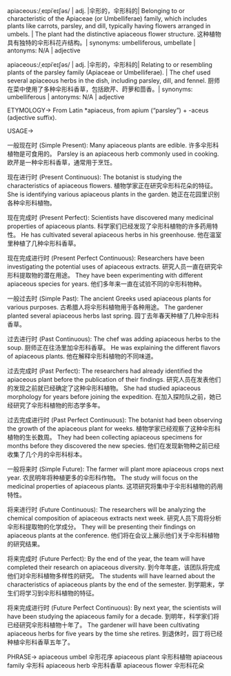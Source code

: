 apiaceous:/ˌeɪpiˈeɪʃəs/ | adj. |伞形的，伞形科的| Belonging to or characteristic of the Apiaceae (or Umbelliferae) family, which includes plants like carrots, parsley, and dill, typically having flowers arranged in umbels. |  The plant had the distinctive apiaceous flower structure. 这种植物具有独特的伞形科花卉结构。| synonyms: umbelliferous, umbellate | antonyms: N/A | adjective

apiaceous:/ˌeɪpiˈeɪʃəs/ | adj. |伞形的，伞形科的| Relating to or resembling plants of the parsley family (Apiaceae or Umbelliferae). | The chef used several apiaceous herbs in the dish, including parsley, dill, and fennel.  厨师在菜中使用了多种伞形科香草，包括欧芹、莳萝和茴香。| synonyms: umbelliferous | antonyms: N/A | adjective


ETYMOLOGY->
From Latin *apiaceus, from apium (“parsley”) + -aceus (adjective suffix).

USAGE->

一般现在时 (Simple Present):
Many apiaceous plants are edible. 许多伞形科植物是可食用的。
Parsley is an apiaceous herb commonly used in cooking. 欧芹是一种伞形科香草，通常用于烹饪。

现在进行时 (Present Continuous):
The botanist is studying the characteristics of apiaceous flowers.  植物学家正在研究伞形科花朵的特征。
She is identifying various apiaceous plants in the garden.  她正在花园里识别各种伞形科植物。

现在完成时 (Present Perfect):
Scientists have discovered many medicinal properties of apiaceous plants. 科学家们已经发现了伞形科植物的许多药用特性。
He has cultivated several apiaceous herbs in his greenhouse.  他在温室里种植了几种伞形科香草。


现在完成进行时 (Present Perfect Continuous):
Researchers have been investigating the potential uses of apiaceous extracts. 研究人员一直在研究伞形科提取物的潜在用途。
They have been experimenting with different apiaceous species for years. 他们多年来一直在试验不同的伞形科物种。

一般过去时 (Simple Past):
The ancient Greeks used apiaceous plants for various purposes. 古希腊人将伞形科植物用于各种用途。
The gardener planted several apiaceous herbs last spring. 园丁去年春天种植了几种伞形科香草。

过去进行时 (Past Continuous):
The chef was adding apiaceous herbs to the soup. 厨师正在往汤里加伞形科香草。
He was explaining the different flavors of apiaceous plants. 他在解释伞形科植物的不同味道。


过去完成时 (Past Perfect):
The researchers had already identified the apiaceous plant before the publication of their findings.  研究人员在发表他们的发现之前就已经确定了这种伞形科植物。
She had studied apiaceous morphology for years before joining the expedition. 在加入探险队之前，她已经研究了伞形科植物的形态学多年。


过去完成进行时 (Past Perfect Continuous):
The botanist had been observing the growth of the apiaceous plant for weeks. 植物学家已经观察了这种伞形科植物的生长数周。
They had been collecting apiaceous specimens for months before they discovered the new species. 他们在发现新物种之前已经收集了几个月的伞形科标本。


一般将来时 (Simple Future):
The farmer will plant more apiaceous crops next year. 农民明年将种植更多的伞形科作物。
The study will focus on the medicinal properties of apiaceous plants. 这项研究将集中于伞形科植物的药用特性。

将来进行时 (Future Continuous):
The researchers will be analyzing the chemical composition of apiaceous extracts next week. 研究人员下周将分析伞形科提取物的化学成分。
They will be presenting their findings on apiaceous plants at the conference. 他们将在会议上展示他们关于伞形科植物的研究结果。

将来完成时 (Future Perfect):
By the end of the year, the team will have completed their research on apiaceous diversity. 到今年年底，该团队将完成他们对伞形科植物多样性的研究。
The students will have learned about the characteristics of apiaceous plants by the end of the semester. 到学期末，学生们将学习到伞形科植物的特征。


将来完成进行时 (Future Perfect Continuous):
By next year, the scientists will have been studying the apiaceous family for a decade. 到明年，科学家们将已经研究伞形科植物十年了。
The gardener will have been cultivating apiaceous herbs for five years by the time she retires. 到退休时，园丁将已经种植伞形科香草五年了。



PHRASE->
apiaceous umbel 伞形花序
apiaceous plant 伞形科植物
apiaceous family 伞形科
apiaceous herb 伞形科香草
apiaceous flower 伞形科花朵
